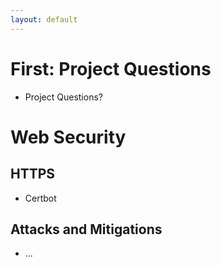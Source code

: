 ```yaml
---
layout: default
---
```


# First: Project Questions

 - Project Questions?

# Web Security

## HTTPS

 - Certbot

## Attacks and Mitigations

 - ...

